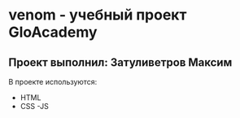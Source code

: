 # venom - учебный проект GloAcademy
## Проект выполнил: Затуливетров Максим

В проекте используются:
- HTML
- CSS
-JS

